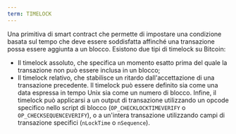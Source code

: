 ```yaml
---
term: TIMELOCK
---
```


Una primitiva di smart contract che permette di impostare una condizione basata sul tempo che deve essere soddisfatta affinché una transazione possa essere aggiunta a un blocco. Esistono due tipi di timelock su Bitcoin:
* Il timelock assoluto, che specifica un momento esatto prima del quale la transazione non può essere inclusa in un blocco;
* Il timelock relativo, che stabilisce un ritardo dall'accettazione di una transazione precedente.
Il timelock può essere definito sia come una data espressa in tempo Unix sia come un numero di blocco. Infine, il timelock può applicarsi a un output di transazione utilizzando un opcode specifico nello script di blocco (`OP_CHECKLOCKTIMEVERIFY` o `OP_CHECKSEQUENCEVERIFY`), o a un'intera transazione utilizzando campi di transazione specifici (`nLockTime` o `nSequence`).